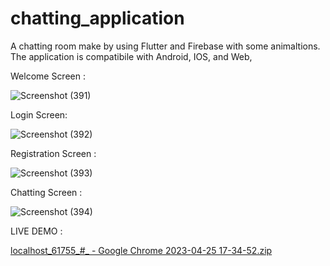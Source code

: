 # chatting_application

A chatting room make by using Flutter and Firebase with some animaltions.
The application is compatibile with Android, IOS, and Web,

Welcome Screen :


![Screenshot (391)](https://user-images.githubusercontent.com/91770163/234468993-8e7eead6-c05c-4d6e-a437-897f9d3fa314.png)

Login Screen:


![Screenshot (392)](https://user-images.githubusercontent.com/91770163/234469104-e5db1b21-81b6-4efd-b76c-c417825e7e41.png)

Registration Screen :


![Screenshot (393)](https://user-images.githubusercontent.com/91770163/234469199-6c8b4e15-2697-48a6-a821-93ed0845bb6c.png)

Chatting Screen :


![Screenshot (394)](https://user-images.githubusercontent.com/91770163/234469538-bb3a2936-059f-419b-8af1-70474fe72cc3.png)

LIVE DEMO :


[localhost_61755_#_ - Google Chrome 2023-04-25 17-34-52.zip](https://github.com/Saransh1650/chatting_application/files/11322352/localhost_61755_._.-.Google.Chrome.2023-04-25.17-34-52.zip)
